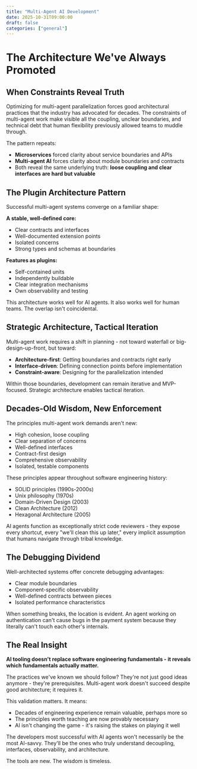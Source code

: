 ```yaml
---
title: "Multi-Agent AI Development"
date: 2025-10-31T09:00:00
draft: false
categories: ["general"]
---
```


# The Architecture We've Always Promoted

## When Constraints Reveal Truth

Optimizing for multi-agent parallelization forces good architectural practices that the industry has advocated for decades. The constraints of multi-agent work make visible all the coupling, unclear boundaries, and technical debt that human flexibility previously allowed teams to muddle through.

The pattern repeats:
- **Microservices** forced clarity about service boundaries and APIs
- **Multi-agent AI** forces clarity about module boundaries and contracts
- Both reveal the same underlying truth: **loose coupling and clear interfaces are hard but valuable**

## The Plugin Architecture Pattern

Successful multi-agent systems converge on a familiar shape:

**A stable, well-defined core:**
- Clear contracts and interfaces
- Well-documented extension points
- Isolated concerns
- Strong types and schemas at boundaries

**Features as plugins:**
- Self-contained units
- Independently buildable
- Clear integration mechanisms
- Own observability and testing

This architecture works well for AI agents. It also works well for human teams. The overlap isn't coincidental.

## Strategic Architecture, Tactical Iteration

Multi-agent work requires a shift in planning - not toward waterfall or big-design-up-front, but toward:
- **Architecture-first**: Getting boundaries and contracts right early
- **Interface-driven**: Defining connection points before implementation
- **Constraint-aware**: Designing for the parallelization intended

Within those boundaries, development can remain iterative and MVP-focused. Strategic architecture enables tactical iteration.

## Decades-Old Wisdom, New Enforcement

The principles multi-agent work demands aren't new:
- High cohesion, loose coupling
- Clear separation of concerns
- Well-defined interfaces
- Contract-first design
- Comprehensive observability
- Isolated, testable components

These principles appear throughout software engineering history:
- SOLID principles (1990s-2000s)
- Unix philosophy (1970s)
- Domain-Driven Design (2003)
- Clean Architecture (2012)
- Hexagonal Architecture (2005)

AI agents function as exceptionally strict code reviewers - they expose every shortcut, every "we'll clean this up later," every implicit assumption that humans navigate through tribal knowledge.

## The Debugging Dividend

Well-architected systems offer concrete debugging advantages:
- Clear module boundaries
- Component-specific observability
- Well-defined contracts between pieces
- Isolated performance characteristics

When something breaks, the location is evident. An agent working on authentication can't cause bugs in the payment system because they literally can't touch each other's internals.

## The Real Insight

**AI tooling doesn't replace software engineering fundamentals - it reveals which fundamentals actually matter.**

The practices we've known we should follow? They're not just good ideas anymore - they're prerequisites. Multi-agent work doesn't succeed despite good architecture; it requires it.

This validation matters. It means:
- Decades of engineering experience remain valuable, perhaps more so
- The principles worth teaching are now provably necessary
- AI isn't changing the game - it's raising the stakes on playing it well

The developers most successful with AI agents won't necessarily be the most AI-savvy. They'll be the ones who truly understand decoupling, interfaces, observability, and architecture.

The tools are new. The wisdom is timeless.

